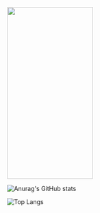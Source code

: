 <img src="https://media1.tenor.com/images/613c7e197c37395e57944a440883dbc6/tenor.gif?itemid=27168440" data-canonical-src="https://media1.tenor.com/images/613c7e197c37395e57944a440883dbc6/tenor.gif?itemid=27168440" width="200" height="400" />


![Anurag's GitHub stats](https://github-readme-stats.vercel.app/api?username=iamDvz&count_private=true&show_icons=true&bg_color=-45,d98e68,ffb987&title_color=000000&text_color=a60d7d&icon_color=000000&border_color=000000&border_radius=9)

![Top Langs](https://github-readme-stats.vercel.app/api/top-langs/?username=iamDvz&count_private=true&layout=compact&bg_color=-45,d98e68,ffb987&title_color=000000&text_color=a60d7d&icon_color=000000&border_color=000000&border_radius=9)
